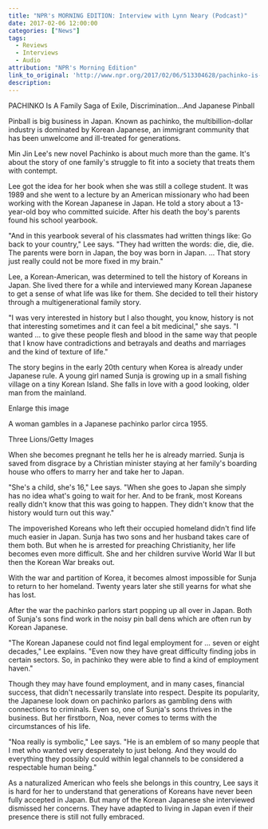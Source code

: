 ```yaml
---
title: "NPR's MORNING EDITION: Interview with Lynn Neary (Podcast)"
date: 2017-02-06 12:00:00
categories: ["News"]
tags:
  - Reviews
  - Interviews
  - Audio
attribution: "NPR's Morning Edition"
link_to_original: 'http://www.npr.org/2017/02/06/513304628/pachinko-is-a-family-saga-of-exile-discrimination-and-japanese-pinball'
description:
---
```



PACHINKO Is A Family Saga of Exile, Discrimination…And Japanese Pinball

Pinball is big business in Japan. Known as pachinko, the multibillion-dollar industry is dominated by Korean Japanese, an immigrant community that has been unwelcome and ill-treated for generations.

Min Jin Lee's new novel Pachinko is about much more than the game. It's about the story of one family's struggle to fit into a society that treats them with contempt.

Lee got the idea for her book when she was still a college student. It was 1989 and she went to a lecture by an American missionary who had been working with the Korean Japanese in Japan. He told a story about a 13-year-old boy who committed suicide. After his death the boy's parents found his school yearbook.

"And in this yearbook several of his classmates had written things like: Go back to your country," Lee says. "They had written the words: die, die, die. The parents were born in Japan, the boy was born in Japan. … That story just really could not be more fixed in my brain."

Lee, a Korean-American, was determined to tell the history of Koreans in Japan. She lived there for a while and interviewed many Korean Japanese to get a sense of what life was like for them. She decided to tell their history through a multigenerational family story.

"I was very interested in history but I also thought, you know, history is not that interesting sometimes and it can feel a bit medicinal," she says. "I wanted … to give these people flesh and blood in the same way that people that I know have contradictions and betrayals and deaths and marriages and the kind of texture of life."

The story begins in the early 20th century when Korea is already under Japanese rule. A young girl named Sunja is growing up in a small fishing village on a tiny Korean Island. She falls in love with a good looking, older man from the mainland.

Enlarge this image

A woman gambles in a Japanese pachinko parlor circa 1955.

Three Lions/Getty Images

When she becomes pregnant he tells her he is already married. Sunja is saved from disgrace by a Christian minister staying at her family's boarding house who offers to marry her and take her to Japan.

"She's a child, she's 16," Lee says. "When she goes to Japan she simply has no idea what's going to wait for her. And to be frank, most Koreans really didn't know that this was going to happen. They didn't know that the history would turn out this way."

The impoverished Koreans who left their occupied homeland didn't find life much easier in Japan. Sunja has two sons and her husband takes care of them both. But when he is arrested for preaching Christianity, her life becomes even more difficult. She and her children survive World War II but then the Korean War breaks out.

With the war and partition of Korea, it becomes almost impossible for Sunja to return to her homeland. Twenty years later she still yearns for what she has lost.

After the war the pachinko parlors start popping up all over in Japan. Both of Sunja's sons find work in the noisy pin ball dens which are often run by Korean Japanese.

"The Korean Japanese could not find legal employment for … seven or eight decades," Lee explains. "Even now they have great difficulty finding jobs in certain sectors. So, in pachinko they were able to find a kind of employment haven."

Though they may have found employment, and in many cases, financial success, that didn't necessarily translate into respect. Despite its popularity, the Japanese look down on pachinko parlors as gambling dens with connections to criminals. Even so, one of Sunja's sons thrives in the business. But her firstborn, Noa, never comes to terms with the circumstances of his life.

"Noa really is symbolic," Lee says. "He is an emblem of so many people that I met who wanted very desperately to just belong. And they would do everything they possibly could within legal channels to be considered a respectable human being."

As a naturalized American who feels she belongs in this country, Lee says it is hard for her to understand that generations of Koreans have never been fully accepted in Japan. But many of the Korean Japanese she interviewed dismissed her concerns. They have adapted to living in Japan even if their presence there is still not fully embraced.